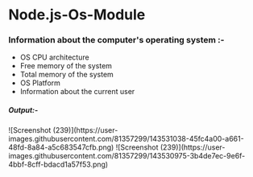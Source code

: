# Node.js-Os-Module

<h3>Information about the computer's operating system :- </h3>
<ul>
  <li> OS CPU architecture </li>
  <li> Free memory of the system </li>
  <li> Total memory of the system </li>
  <li> OS Platform </li>
  <li> Information about the current user </li>
</ul>
<h5> Output:- </h5>
![Screenshot (239)](https://user-images.githubusercontent.com/81357299/143531038-45fc4a00-a661-48fd-8a84-a5c683547cfb.png)
  ![Screenshot (239)](https://user-images.githubusercontent.com/81357299/143530975-3b4de7ec-9e6f-4bbf-8cff-bdacd1a57f53.png)

